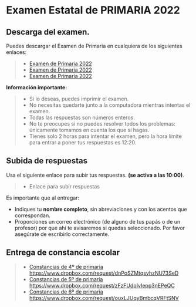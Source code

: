 # Examen Estatal de PRIMARIA 2022

## Descarga del examen.

Puedes descargar el Examen de Primaria en cualquiera de los siguientes enlaces:

> * [Examen de Primaria 2022](http://ommyuc.org/pdf/2022/2022-PRIMARIA.pdf)
> * [Examen de Primaria 2022](https://drive.google.com/file/d/1eUEPL3dxsRlhvW9b93UESHq4R0hbvTSK/view?usp=sharing)
> * [Examen de Primaria 2022](https://www.dropbox.com/s/cggzl0zlbaatn2x/2022-PRIMARIA.pdf?dl=0)

**Información importante:**

> * Si lo deseas, puedes imprimir el examen.
> * No necesitas quedarte junto a la computadora mientras intentas el examen. 
> * Todas las respuestas son números enteros.
> * No te preocupes si no puedes resolver todos los problemas: únicamente tomamos en cuenta los que sí hagas.
> * Tienes solo 2 horas para intentar el examen, pero la hora límite para entrar a poner tus respuestas es 12:20.

## Subida de respuestas

Usa el siguiente enlace para subir tus respuestas. **(se activa a las 10:00)**.

> * Enlace para subir respuestas

Es importante que al entregar:

* Indiques tu **nombre completo**, sin abreviaciones y con los acentos que correspondan.
* Proporciones un correo electrónico (de alguno de tus papás o de un profesor) por que ahí te avisaremos si quedas seleccionado. Por favor asegúrate de escribirlo correctamente.


## Entrega de constancia escolar

> * [Constancias de 4º de primaria https://www.dropbox.com/request/dnPoSZMtqsyhzNU73SeD ](https://www.dropbox.com/request/dnPoSZMtqsyhzNU73SeD)
> * [Constancias de 5º de primaria https://www.dropbox.com/request/zFzFUdpIvIepp3nEPeQC ](https://www.dropbox.com/request/zFzFUdpIvIepp3nEPeQC)
> * [Constancias de 6º de primaria https://www.dropbox.com/request/ouxLJUqyBmbcqVRFtSNV ](https://www.dropbox.com/request/ouxLJUqyBmbcqVRFtSNV)


